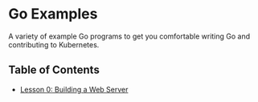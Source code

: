 # Go Examples

A variety of example Go programs to get you comfortable writing Go and contributing to Kubernetes.

## Table of Contents

* [Lesson 0: Building a Web Server](./lesson-000-web-server)
